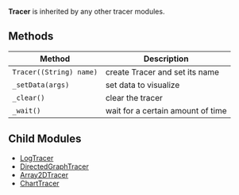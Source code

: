 **Tracer** is inherited by any other tracer modules.

## Methods

| Method | Description |
|--------|-------------|
| `Tracer((String) name)` | create Tracer and set its name |
| `_setData(args) ` | set data to visualize |
| `_clear() ` | clear the tracer |
| `_wait() ` | wait for a certain amount of time |

## Child Modules

* [LogTracer](LogTracer)
* [DirectedGraphTracer](DirectedGraphTracer)
* [Array2DTracer](Array2DTracer)
* [ChartTracer](ChartTracer)